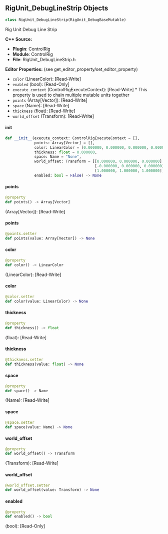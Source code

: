 ## RigUnit_DebugLineStrip Objects

```python
class RigUnit_DebugLineStrip(RigUnit_DebugBaseMutable)
```

Rig Unit Debug Line Strip

**C++ Source:**

- **Plugin**: ControlRig
- **Module**: ControlRig
- **File**: RigUnit_DebugLineStrip.h

**Editor Properties:** (see get_editor_property/set_editor_property)

- ``color`` (LinearColor):  [Read-Write]
- ``enabled`` (bool):  [Read-Only]
- ``execute_context`` (ControlRigExecuteContext):  [Read-Write] * This property is used to chain multiple mutable units together
- ``points`` (Array[Vector]):  [Read-Write]
- ``space`` (Name):  [Read-Write]
- ``thickness`` (float):  [Read-Write]
- ``world_offset`` (Transform):  [Read-Write]

<a id="unreal.RigUnit_DebugLineStrip.__init__"></a>

#### __init__

```python
def __init__(execute_context: ControlRigExecuteContext = [],
             points: Array[Vector] = [],
             color: LinearColor = [0.000000, 0.000000, 0.000000, 0.000000],
             thickness: float = 0.000000,
             space: Name = "None",
             world_offset: Transform = [[0.000000, 0.000000, 0.000000],
                                        [-0.000000, 0.000000, 0.000000],
                                        [1.000000, 1.000000, 1.000000]],
             enabled: bool = False) -> None
```

<a id="unreal.RigUnit_DebugLineStrip.points"></a>

#### points

```python
@property
def points() -> Array[Vector]
```

(Array[Vector]):  [Read-Write]

<a id="unreal.RigUnit_DebugLineStrip.points"></a>

#### points

```python
@points.setter
def points(value: Array[Vector]) -> None
```

<a id="unreal.RigUnit_DebugLineStrip.color"></a>

#### color

```python
@property
def color() -> LinearColor
```

(LinearColor):  [Read-Write]

<a id="unreal.RigUnit_DebugLineStrip.color"></a>

#### color

```python
@color.setter
def color(value: LinearColor) -> None
```

<a id="unreal.RigUnit_DebugLineStrip.thickness"></a>

#### thickness

```python
@property
def thickness() -> float
```

(float):  [Read-Write]

<a id="unreal.RigUnit_DebugLineStrip.thickness"></a>

#### thickness

```python
@thickness.setter
def thickness(value: float) -> None
```

<a id="unreal.RigUnit_DebugLineStrip.space"></a>

#### space

```python
@property
def space() -> Name
```

(Name):  [Read-Write]

<a id="unreal.RigUnit_DebugLineStrip.space"></a>

#### space

```python
@space.setter
def space(value: Name) -> None
```

<a id="unreal.RigUnit_DebugLineStrip.world_offset"></a>

#### world_offset

```python
@property
def world_offset() -> Transform
```

(Transform):  [Read-Write]

<a id="unreal.RigUnit_DebugLineStrip.world_offset"></a>

#### world_offset

```python
@world_offset.setter
def world_offset(value: Transform) -> None
```

<a id="unreal.RigUnit_DebugLineStrip.enabled"></a>

#### enabled

```python
@property
def enabled() -> bool
```

(bool):  [Read-Only]

<a id="unreal.RigUnit_DebugLineStripItemSpace"></a>